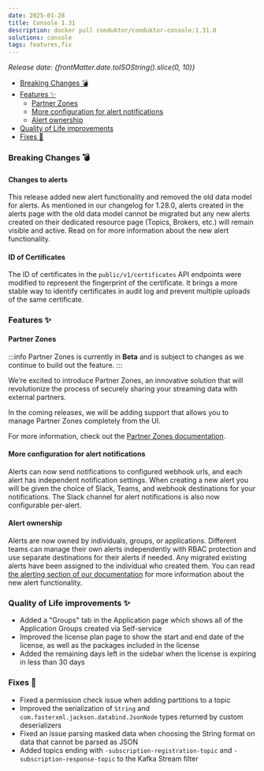 ```yaml
---
date: 2025-01-28
title: Console 1.31
description: docker pull conduktor/conduktor-console:1.31.0
solutions: console
tags: features,fix
---
```


*Release date: {frontMatter.date.toISOString().slice(0, 10)}*

- [Breaking Changes 💣](#breaking-changes-)
- [Features ✨](#features-)
  - [Partner Zones](#partner-zones)
  - [More configuration for alert notifications](#more-configuration-for-alert-notifications)
  - [Alert ownership](#alert-ownership)
- [Quality of Life improvements](#quality-of-life-improvements)
- [Fixes 🔨](#fixes-)

### Breaking Changes 💣

#### Changes to alerts

This release added new alert functionality and removed the old data model for alerts.
As mentioned in our changelog for 1.28.0, alerts created in the alerts page with the old data model cannot be migrated but any new alerts created on their dedicated resource page (Topics, Brokers, etc.) will remain visible and active.
Read on for more information about the new alert functionality.

#### ID of Certificates
The ID of certificates in the ```public/v1/certificates``` API endpoints were modified to represent the fingerprint of the certificate.
It brings a more stable way to identify certificates in audit log and prevent multiple uploads of the same certificate. 

### Features ✨

#### Partner Zones

:::info
Partner Zones is currently in **Beta** and is subject to changes as we continue to build out the feature.
:::

We’re excited to introduce Partner Zones, an innovative solution that will revolutionize the process of securely sharing your streaming data with external partners.

In the coming releases, we will be adding support that allows you to manage Partner Zones completely from the UI.

For more information, check out the [Partner Zones documentation](/platform/navigation/settings/partner-zones).

#### More configuration for alert notifications

Alerts can now send notifications to configured webhook urls, and each alert has independent notification settings.
When creating a new alert you will be given the choice of Slack, Teams, and webhook destinations for your notifications.
The Slack channel for alert notifications is also now configurable per-alert.

#### Alert ownership

Alerts are now owned by individuals, groups, or applications.
Different teams can manage their own alerts independently with RBAC protection and use separate destinations for their alerts if needed.
Any migrated existing alerts have been assigned to the individual who created them.
You can read [the alerting section of our documentation](/platform/navigation/settings/alerts) for more information about the new alert functionality.

### Quality of Life improvements ✨

- Added a "Groups" tab in the Application page which shows all of the Application Groups created via Self-service
- Improved the license plan page to show the start and end date of the license, as well as the packages included in the license
- Added the remaining days left in the sidebar when the license is expiring in less than 30 days

### Fixes 🔨
- Fixed a permission check issue when adding partitions to a topic
- Improved the serialization of ```String``` and ```com.fasterxml.jackson.databind.JsonNode``` types returned by custom deserializers
- Fixed an issue parsing masked data when choosing the String format on data that cannot be parsed as JSON
- Added topics ending with ```-subscription-registration-topic``` and ```-subscription-response-topic``` to the Kafka Stream filter

